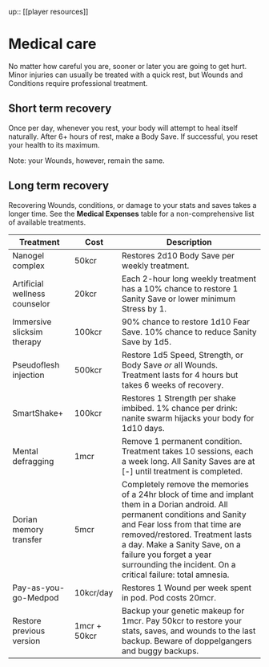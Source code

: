 ---
---
up:: [[player resources]]

# Medical care

No matter how careful you are, sooner or later you are going to get hurt. Minor injuries can usually be treated with a quick rest, but Wounds and Conditions require professional treatment.

## Short term recovery

Once per day, whenever you rest, your body will attempt to heal itself naturally. After 6+ hours of rest, make a Body Save. If successful, you reset your health to its maximum.

Note: your Wounds, however, remain the same.

## Long term recovery

Recovering Wounds, conditions, or damage to your stats and saves takes a longer time. See the **Medical Expenses** table for a non-comprehensive list of available treatments.

| Treatment                     | Cost         | Description                                                                                                                                                                                                                                                                                                                   |
| ----------------------------- | ------------ | ----------------------------------------------------------------------------------------------------------------------------------------------------------------------------------------------------------------------------------------------------------------------------------------------------------------------------- |
| Nanogel complex               | 50kcr        | Restores 2d10 Body Save per weekly treatment.                                                                                                                                                                                                                                                                                 |
| Artificial wellness counselor | 20kcr        | Each 2-hour long weekly treatment has a 10% chance to restore 1 Sanity Save or lower minimum Stress by 1.                                                                                                                                                                                                                     |
| Immersive slicksim therapy    | 100kcr       | 90% chance to restore 1d10 Fear Save. 10% chance to reduce Sanity Save by 1d5.                                                                                                                                                                                                                                                |
| Pseudoflesh injection         | 500kcr       | Restore 1d5 Speed, Strength, or Body Save _or_ all Wounds. Treatment lasts for 4 hours but takes 6 weeks of recovery.                                                                                                                                                                                                         |
| SmartShake+                   | 100kcr       | Restores 1 Strength per shake imbibed. 1% chance per drink: nanite swarm hijacks your body for 1d10 days.                                                                                                                                                                                                                     |
| Mental defragging             | 1mcr         | Remove 1 permanent condition. Treatment takes 10 sessions, each a week long. All Sanity Saves are at [-] until treatment is completed.                                                                                                                                                                                        |
| Dorian memory transfer        | 5mcr         | Completely remove the memories of a 24hr block of time and implant them in a Dorian android. All permanent conditions and Sanity and Fear loss from that time are removed/restored. Treatment lasts a day. Make a Sanity Save, on a failure you forget a year surrounding the incident. On a critical failure: total amnesia. |
| Pay-as-you-go-Medpod          | 10kcr/day    | Restores 1 Wound per week spent in pod. Pod costs 20mcr.                                                                                                                                                                                                                                                                      |
| Restore previous version      | 1mcr + 50kcr | Backup your genetic makeup for 1mcr. Pay 50kcr to restore your stats, saves, and wounds to the last backup. Beware of doppelgangers and buggy backups.                                                                                                                                                                                                                                                                                                                              |


